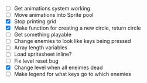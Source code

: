 - [ ] Get animations system working
- [ ] Move animations into Sprite pool
- [x] Stop printing grid
- [x] Make function for creating a new circle, return circle
- [ ] Get something playable
- [ ] Change enemies to look like keys being pressed
- [ ] Array length variables
- [ ] Load spritesheet inline?
- [ ] Fix level reset bug
- [x] Change level when all eneimes dead
- [ ] Make legend for what keys go to which enemies